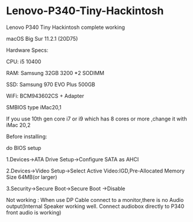 # Lenovo-P340-Tiny-Hackintosh
Lenovo P340 Tiny Hackintosh complete working

macOS Big Sur 11.2.1 (20D75)

Hardware Specs:

CPU: i5 10400

RAM: Samsung 32GB 3200 *2 SODIMM

SSD: Samsung 970 EVO Plus 500GB

WiFi: BCM943602CS + Adapter

SMBIOS type  iMac20,1

If you use 10th gen core i7 or i9 which has 8 cores or more ,change it with iMac 20,2



Before installing:

do BIOS setup

1.Devices->ATA Drive Setup->Configure SATA as AHCI

2.Devices->Video Setup->Select Active Video:IGD,Pre-Allocated Memory Size 64MB(or larger)

3.Security->Secure Boot->Secure Boot ->Disable

Not working :
When use DP Cable connect to a monitor,there is no Audio output(Internal Speaker working well. Connect audiobox directly to P340 front audio is working)
